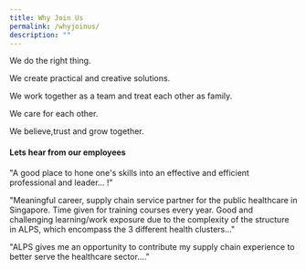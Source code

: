```yaml
---
title: Why Join Us
permalink: /whyjoinus/
description: ""
---
```

We do the right thing.

We create practical and creative solutions.

We work together as a team and treat each other as family.

We care for each other.

We believe,trust and grow together.



#### Lets hear from our employees

"A good place to hone one's skills into an effective and efficient professional and leader... !"


"Meaningful career, supply chain service partner for the public healthcare in Singapore. Time given for training courses every year. Good and challenging learning/work exposure due to the complexity of the structure in ALPS, which encompass the 3 different health clusters..."

"ALPS gives me an opportunity to contribute my supply chain experience to better serve the healthcare sector...."